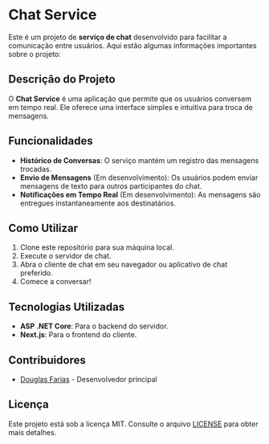 # Chat Service

Este é um projeto de **serviço de chat** desenvolvido para facilitar a comunicação entre usuários. Aqui estão algumas informações importantes sobre o projeto:

## Descrição do Projeto
O **Chat Service** é uma aplicação que permite que os usuários conversem em tempo real. Ele oferece uma interface simples e intuitiva para troca de mensagens.

## Funcionalidades
- **Histórico de Conversas**: O serviço mantém um registro das mensagens trocadas.
- **Envio de Mensagens** (Em desenvolvimento): Os usuários podem enviar mensagens de texto para outros participantes do chat.
- **Notificações em Tempo Real** (Em desenvolvimento): As mensagens são entregues instantaneamente aos destinatários.

## Como Utilizar
1. Clone este repositório para sua máquina local.
2. Execute o servidor de chat.
3. Abra o cliente de chat em seu navegador ou aplicativo de chat preferido.
4. Comece a conversar!

## Tecnologias Utilizadas
- **ASP .NET Core**: Para o backend do servidor.
- **Next.js**: Para o frontend do cliente.

## Contribuidores
- [Douglas Farias](https://github.com/douglasfarias) - Desenvolvedor principal

## Licença
Este projeto está sob a licença MIT. Consulte o arquivo [LICENSE](LICENSE) para obter mais detalhes.
